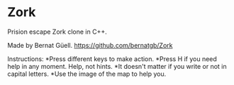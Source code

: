 # Zork
Prision escape Zork clone in C++.

Made by Bernat Güell.
https://github.com/bernatgb/Zork

Instructions:
  *Press different keys to make action.
  *Press H if you need help in any moment. Help, not hints.
  *It doesn't matter if you write or not in capital letters.
  *Use the image of the map to help you.

